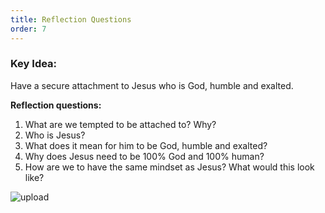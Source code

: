 ```yaml
---
title: Reflection Questions
order: 7
---
```


### Key Idea: 
Have a secure attachment to Jesus who is God, humble and exalted. 

**Reflection questions:**
1. What are we tempted to be attached to? Why?
2. Who is Jesus?
3. What does it mean for him to be God, humble and exalted?
4. Why does Jesus need to be 100% God and 100% human?
5. How are we to have the same mindset as Jesus? What would this look like? 





![upload](https://github.com/stgeorgeshurstville/bulletin/assets/119166299/148ee660-ee69-46d7-bbc8-139ef05558f8)


